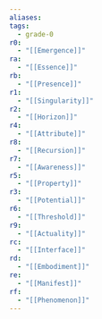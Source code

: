 ```yaml
---
aliases:
tags:
  - grade-0
r0:
  - "[[Emergence]]"
ra:
  - "[[Essence]]"
rb:
  - "[[Presence]]"
r1:
  - "[[Singularity]]"
r2:
  - "[[Horizon]]"
r4:
  - "[[Attribute]]"
r8:
  - "[[Recursion]]"
r7:
  - "[[Awareness]]"
r5:
  - "[[Property]]"
r3:
  - "[[Potential]]"
r6:
  - "[[Threshold]]"
r9:
  - "[[Actuality]]"
rc:
  - "[[Interface]]"
rd:
  - "[[Embodiment]]"
re:
  - "[[Manifest]]"
rf:
  - "[[Phenomenon]]"
---
```

